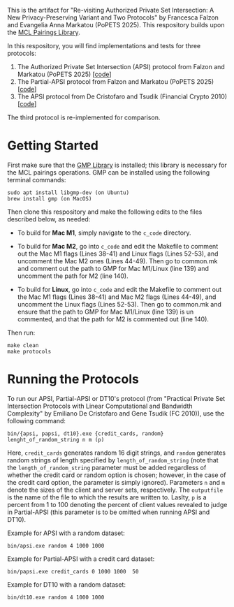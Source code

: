 This is the artifact for "Re-visiting Authorized Private Set Intersection: A New Privacy-Preserving Variant and Two Protocols" by Francesca Falzon and Evangelia Anna Markatou (PoPETS 2025). This respository builds upon the [MCL Pairings Library](https://github.com/herumi/mcl/tree/master). 

In this respository, you will find implementations and tests for three protocols:

1. The Authorized Private Set Intersection (APSI) protocol from Falzon and Markatou (PoPETS 2025) [[code](c_code/protocols/apsi.cpp)]
2. The Partial-APSI protocol from Falzon and Markatou (PoPETS 2025) [[code](c_code/protocols/papsi.cpp)]
3. The APSI protocol from De Cristofaro and Tsudik (Financial Crypto 2010) [[code](c_code/protocols/dt10.cpp)]

The third protocol is re-implemented for comparison. 

# Getting Started

First make sure that the [GMP Library](https://gmplib.org/) is installed; this library is necessary for the MCL pairings operations. 
GMP can be installed using the following terminal commands:

    sudo apt install libgmp-dev (on Ubuntu)
    brew install gmp (on MacOS)

Then clone this respository and make the following edits to the files described below, as needed:

- To build for **Mac M1**, simply navigate to the `c_code` directory.

- To build for **Mac M2**, go into `c_code` and edit the Makefile to comment out the Mac M1 flags (Lines 38-41) and 
Linux flags (Lines 52-53), and uncomment the Mac M2 ones (Lines 44-49). Then go to common.mk and comment out the path to GMP for Mac M1/Linux (line 139) and uncomment the path for M2 (line 140).

- To build for **Linux**, go into `c_code` and edit the Makefile to comment out the Mac M1 flags (Lines 38-41) and Mac M2 flags (Lines 44-49), and uncomment the Linux flags (Lines 52-53). Then go to common.mk and ensure that the path to GMP for Mac M1/Linux (line 139) is un commented, and that the path for M2 is commented out (line 140). 

Then run:

    make clean
    make protocols

# Running the Protocols

To run our APSI, Partial-APSI or DT10's protocol (from "Practical Private Set Intersection Protocols with Linear Computational and Bandwidth Complexity" by Emiliano De Cristofaro and Gene Tsudik (FC 2010)), use the following command:

    bin/{apsi, papsi, dt10}.exe {credit_cards, random} lenght_of_random_string n m (p)

Here, `credit_cards` generates random 16 digit strings, and `random` generates random strings of length specified by `length_of_random_string` (note that the `length_of_random_string` parameter must be added regardless of whether the credit card or random option is chosen; however, in the case of the credit card option, the parameter is simply ignored). Parameters `n` and `m` denote the sizes of the client and server sets, respectively. The `outputfile` is the name of the file to which the results are written to. Laslty, `p` is a percent from 1 to 100 denoting the percent of client values revealed to judge in Partial-APSI (this parameter is to be omitted when running APSI and DT10).

Example for APSI with a random dataset:

    bin/apsi.exe random 4 1000 1000 

Example for Partial-APSI with a credit card dataset:

    bin/papsi.exe credit_cards 0 1000 1000  50


Example for DT10 with a random dataset:

    bin/dt10.exe random 4 1000 1000 


